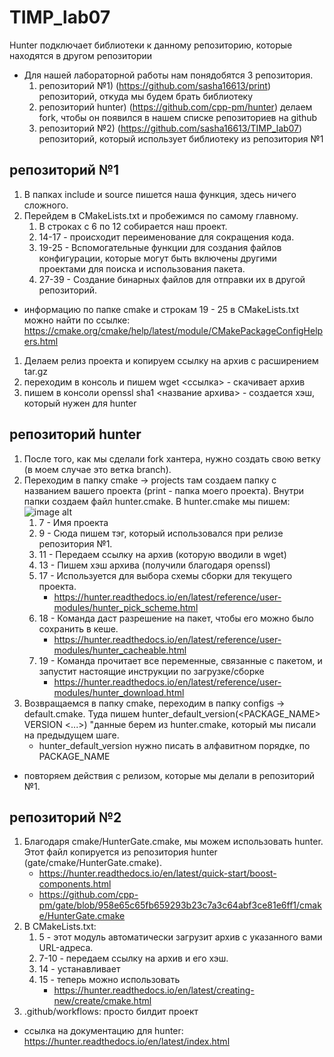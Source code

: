 # TIMP_lab07

Hunter подключает библиотеки к данному репозиторию, которые находятся в другом репозитории

* Для нашей лабораторной работы нам понядобятся 3 репозитория.
    1. репозиторий №1) (https://github.com/sasha16613/print) репозиторий, откуда мы будем брать библиотеку
    2. репозиторий hunter) (https://github.com/cpp-pm/hunter) делаем fork, чтобы он появился в нашем списке репозиториев на github
    3. репозиторий №2) (https://github.com/sasha16613/TIMP_lab07) репозиторий, который использует библиотеку из репозитория №1

## репозиторий №1
1. В папках include и source пишется наша функция, здесь ничего сложного.
2. Перейдем в CMakeLists.txt и пробежимся по самому главному.
    1. В строках с 6 по 12 собирается наш проект.
    2. 14-17 - происходит переименование для сокращения кода.
    3. 19-25 - Вспомогательные функции для создания файлов конфигурации, которые могут быть включены другими 
    проектами для поиска и использования пакета.
    5. 27-39 - Создание бинарных файлов для отправки их в другой репозиторий.
* информацию по папке cmake и строкам 19 - 25 в CMakeLists.txt можно найти по ссылке: 
https://cmake.org/cmake/help/latest/module/CMakePackageConfigHelpers.html

1. Делаем релиз проекта и копируем ссылку на архив с расширением tar.gz
2. переходим в консоль и пишем wget <ссылка> - скачивает архив
3. пишем в консоли openssl sha1 <название архива> - создается хэш, который нужен для hunter

## репозиторий hunter
1. После того, как мы сделали fork хантера, нужно создать свою ветку (в моем случае это ветка branch).
2. Переходим в папку cmake -> projects там создаем папку с названием вашего проекта (print - папка моего проекта). 
Внутри папки создаем файл hunter.cmake.
В hunter.cmake мы пишем:
![image alt](https://github.com/sasha16613/images/blob/main/Безымянный%20(2).png)
    1. 7 - Имя проекта
    2. 9 - Сюда пишем тэг, который использовался при релизе репозитория №1.
    3. 11 - Передаем ссылку на архив (которую вводили в wget)
    4. 13 - Пишем хэш архива (получили благодаря openssl)
    5. 17 - Используется для выбора схемы сборки для текущего проекта. 
        * https://hunter.readthedocs.io/en/latest/reference/user-modules/hunter_pick_scheme.html
    6. 18 - Команда даст разрешение на пакет, чтобы его можно было сохранить в кеше. 
        * https://hunter.readthedocs.io/en/latest/reference/user-modules/hunter_cacheable.html
    7. 19 - Команда прочитает все переменные, связанные с пакетом, и запустит настоящие инструкции по загрузке/сборке
        * https://hunter.readthedocs.io/en/latest/reference/user-modules/hunter_download.html
3. Возвращаемся в папку cmake, переходим в папку configs -> default.cmake. Туда пишем hunter_default_version(<PACKAGE_NAME> VERSION <...>) 
"данные берем из hunter.cmake, который мы писали на предыдущем шаге.
    * hunter_default_version нужно писать в алфавитном порядке, по PACKAGE_NAME

* повторяем действия с релизом, которые мы делали в репозиторий №1.

## репозиторий №2
1. Благодаря cmake/HunterGate.cmake, мы можем использовать hunter. Этот файл копируется из репозитория hunter (gate/cmake/HunterGate.cmake).
    * https://hunter.readthedocs.io/en/latest/quick-start/boost-components.html
    * https://github.com/cpp-pm/gate/blob/958e65c65fb659293b23c7a3c64abf3ce81e6ff1/cmake/HunterGate.cmake
2. В CMakeLists.txt:
    1. 5 - этот модуль автоматически загрузит архив с указанного вами URL-адреса.
    2. 7-10 - передаем ссылку на архив и его хэш.
    3. 14 - устанавливает
    4. 15 - теперь можно использовать
       * https://hunter.readthedocs.io/en/latest/creating-new/create/cmake.html
3. .github/workflows: просто билдит проект

* ссылка на документацию для hunter: https://hunter.readthedocs.io/en/latest/index.html
